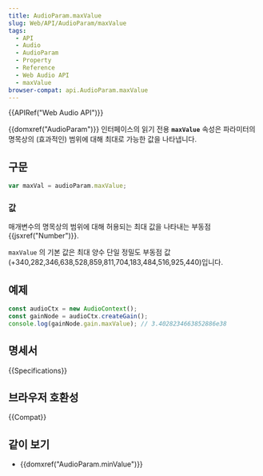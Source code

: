 ```yaml
---
title: AudioParam.maxValue
slug: Web/API/AudioParam/maxValue
tags:
  - API
  - Audio
  - AudioParam
  - Property
  - Reference
  - Web Audio API
  - maxValue
browser-compat: api.AudioParam.maxValue
---
```

{{APIRef("Web Audio API")}}

{{domxref("AudioParam")}} 인터페이스의 읽기 전용 **`maxValue`** 속성은 파라미터의 명목상의 (효과적인) 범위에 대해 최대로 가능한 값을 나타냅니다.

## 구문

```js
var maxVal = audioParam.maxValue;
```

### 값

매개변수의 명목상의 범위에 대해 허용되는 최대 값을 나타내는 부동점 {{jsxref("Number")}}.

`maxValue` 의 기본 값은 최대 양수 단일 정밀도 부동점 값(+340,282,346,638,528,859,811,704,183,484,516,925,440)입니다.

## 예제

```js
const audioCtx = new AudioContext();
const gainNode = audioCtx.createGain();
console.log(gainNode.gain.maxValue); // 3.4028234663852886e38
```

## 명세서

{{Specifications}}

## 브라우저 호환성

{{Compat}}

## 같이 보기

- {{domxref("AudioParam.minValue")}}
